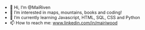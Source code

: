 - 👋 Hi, I’m @MaiRiven
- 👀 I’m interested in maps, mountains, books and coding!
- 🌱 I’m currently learning Javascript, HTML, SQL, CSS and Python
- 📫 How to reach me: www.linkedin.com/in/mairiwood
